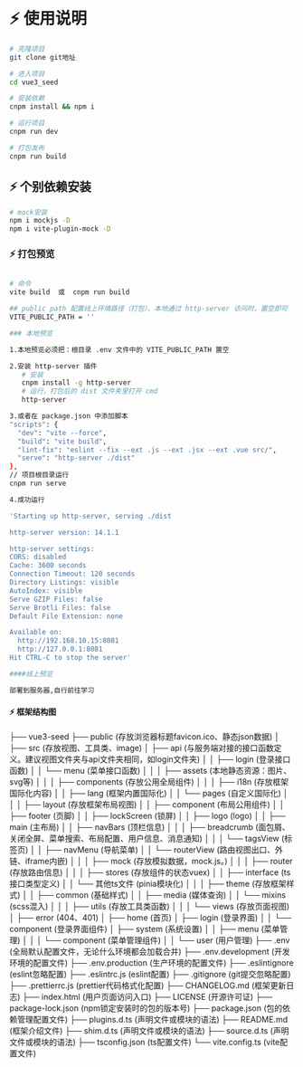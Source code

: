 # ⚡ 使用说明

```bash
# 克隆项目
git clone git地址

# 进入项目
cd vue3_seed

# 安装依赖
cnpm install && npm i

# 运行项目
cnpm run dev

# 打包发布
cnpm run build
```

## ⚡ 个别依赖安装

```bash
# mock安装
npm i mockjs -D 
npm i vite-plugin-mock -D

```


### ⚡ 打包预览

```bash

# 命令
vite build  或  cnpm run build

## public path 配置线上环境路径（打包）、本地通过 http-server 访问时，置空即可
VITE_PUBLIC_PATH = ''

### 本地预览

1.本地预览必须把：根目录 .env 文件中的 VITE_PUBLIC_PATH 置空

2.安装 http-server 插件
   # 安装
   cnpm install -g http-server
   # 运行，打包后的 dist 文件夹里打开 cmd
   http-server

3.或者在 package.json 中添加脚本
"scripts": {
  "dev": "vite --force",
  "build": "vite build",
  "lint-fix": "eslint --fix --ext .js --ext .jsx --ext .vue src/",
  "serve": "http-server ./dist"
},
// 项目根目录运行
cnpm run serve

4.成功运行

'Starting up http-server, serving ./dist

http-server version: 14.1.1

http-server settings:
CORS: disabled
Cache: 3600 seconds
Connection Timeout: 120 seconds
Directory Listings: visible
AutoIndex: visible
Serve GZIP Files: false
Serve Brotli Files: false
Default File Extension: none

Available on:
  http://192.168.10.15:8081
  http://127.0.0.1:8081
Hit CTRL-C to stop the server'

####线上预览

部署到服务器,自行前往学习

```
#### ⚡ 框架结构图
├── vue3-seed
	├── public (存放浏览器标题favicon.ico、静态json数据)
	│
	├── src (存放视图、工具类、image)
	│	├── api (与服务端对接的接口函数定义。建议视图文件夹与api文件夹相同，如login文件夹)
	│	│   ├── login (登录接口函数)
	│	│   └── menu (菜单接口函数)
	│	│
	│	├── assets (本地静态资源：图片、svg等)
	│	│
	│	├── components (存放公用全局组件)
	│	│
	│	├── i18n (存放框架国际化内容)
	│	│   ├── lang (框架内置国际化)
	│	│   └── pages (自定义国际化)
	│	│
	│	├── layout (存放框架布局视图)
	│	│   ├── component (布局公用组件)
	│	│   ├── footer (页脚)
	│	│   ├── lockScreen (锁屏)
	│	│   ├── logo (logo)
	│	│   ├── main (主布局)
	│	│   ├── navBars (顶栏信息)
	│	│   │   ├── breadcrumb (面包屑、关闭全屏、菜单搜索、布局配置、用户信息、消息通知)
	│	│   │   └── tagsView (标签页)
	│	│   ├── navMenu (导航菜单)
	│	│   └── routerView (路由视图出口、外链、iframe内嵌)
	│	│
	│	├── mock (存放模拟数据，mock.js。)
	│	│
	│	├── router (存放路由信息)
	│	│
	│	├── stores (存放组件的状态vuex)
	│	│   ├── interface (ts接口类型定义)
	│	│   └── 其他ts文件 (pinia模块化)
	│	│
	│	├── theme (存放框架样式)
	│	│   ├── common (基础样式)
	│	│   ├── media (媒体查询)
	│	│   └── mixins (scss混入)
	│	│
	│	├── utils (存放工具类函数)
	│	│
	│	└── views (存放页面视图)
	│			├── error (404、401)
	│			├── home (首页)
	│			├── login (登录界面)
	│			│   └── component (登录界面组件)
	│			├── system (系统设置)
	│			│   ├── menu (菜单管理)
	│			│   │   └── component (菜单管理组件)
	│			│   └── user (用户管理)
	├── .env (全局默认配置文件，无论什么环境都会加载合并)
	├── .env.development (开发环境的配置文件)
	├── .env.production (生产环境的配置文件)
	├── .eslintignore (eslint忽略配置)
	├── .eslintrc.js (eslint配置)
	├── .gitignore (git提交忽略配置)
	├── .prettierrc.js (prettier代码格式化配置)
	├── CHANGELOG.md (框架更新日志)
	├── index.html (用户页面访问入口)
	├── LICENSE (开源许可证)
	├── package-lock.json (npm锁定安装时的包的版本号)
	├── package.json (包的依赖管理配置文件)
	├── plugins.d.ts (声明文件或模块的语法)
	├── README.md (框架介绍文件)
	├── shim.d.ts (声明文件或模块的语法)
	├── source.d.ts (声明文件或模块的语法)
	├── tsconfig.json (ts配置文件)
	└── vite.config.ts (vite配置文件)